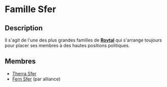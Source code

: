 # Famille Sfer

## Description
Il s'agit de l'une des plus grandes familles de [**Rovtal**](../../../VILLES/Rovtal.md) qui s'arrange toujours pour placer ses membres à des hautes positions politiques.

## Membres
* [Therra Sfer](../../BRUMEBOURG/Therra_Sfer.md)
* [Fern Sfer](../../BRUMEBOURG/Fern_Sfer.md) (par alliance)